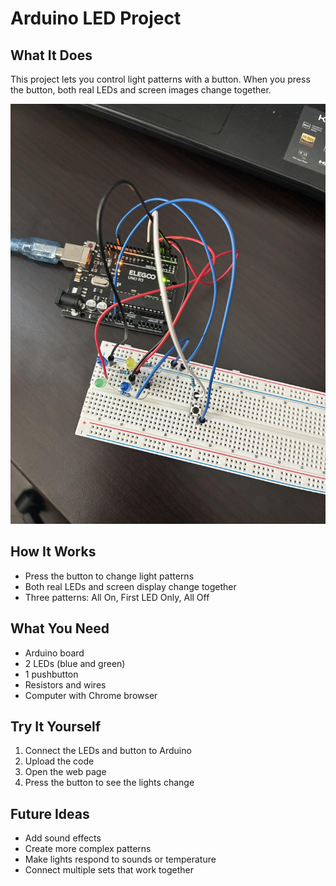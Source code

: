 # Arduino LED Project

## What It Does
This project lets you control light patterns with a button. When you press the button, both real LEDs and screen images change together.

![LED Circuit](circuit-photo.jpg)

## How It Works
- Press the button to change light patterns
- Both real LEDs and screen display change together
- Three patterns: All On, First LED Only, All Off

## What You Need
- Arduino board
- 2 LEDs (blue and green)
- 1 pushbutton
- Resistors and wires
- Computer with Chrome browser

## Try It Yourself
1. Connect the LEDs and button to Arduino
2. Upload the code
3. Open the web page
4. Press the button to see the lights change

## Future Ideas
- Add sound effects
- Create more complex patterns
- Make lights respond to sounds or temperature
- Connect multiple sets that work together


